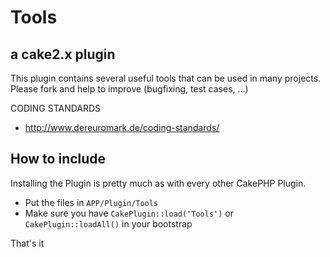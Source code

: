 # Tools

## a cake2.x plugin

This plugin contains several useful tools that can be used in many projects.
Please fork and help to improve (bugfixing, test cases, ...)

CODING STANDARDS
- http://www.dereuromark.de/coding-standards/

## How to include
Installing the Plugin is pretty much as with every other CakePHP Plugin.

* Put the files in `APP/Plugin/Tools`
* Make sure you have `CakePlugin::load('Tools')` or `CakePlugin::loadAll()` in your bootstrap

That's it